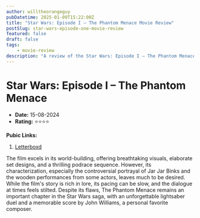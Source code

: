 ```yaml
---
author: willtheorangeguy
pubDatetime: 2025-01-09T15:22:00Z
title: "Star Wars: Episode I – The Phantom Menace Movie Review"
postSlug: star-wars-episode-one-movie-review
featured: false
draft: false
tags:
    - movie-review
description: "A review of the Star Wars: Episode I – The Phantom Menace movie."
---
```


# Star Wars: Episode I – The Phantom Menace

-   **Date:** 15-08-2024
-   **Rating:** ⭐⭐⭐⭐

**Pubic Links:**

1. [Letterboxd](https://letterboxd.com/lcskid/film/star-wars-episode-i-the-phantom-menace/)

The film excels in its world-building, offering breathtaking visuals, elaborate set designs, and a thrilling podrace sequence. However, its characterization, especially the controversial portrayal of Jar Jar Binks and the wooden performances from some actors, leaves much to be desired. While the film's story is rich in lore, its pacing can be slow, and the dialogue at times feels stilted. Despite its flaws, The Phantom Menace remains an important chapter in the Star Wars saga, with an unforgettable lightsaber duel and a memorable score by John Williams, a personal favorite composer.
